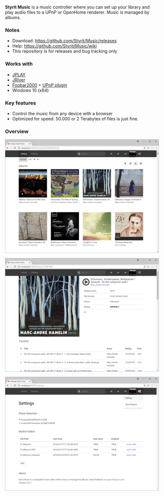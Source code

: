 **Styrit Music** is a music controller where you can set up your library and play audio files to a UPnP or OpenHome renderer. Music is managed by albums.

### Notes
 - Download: <https://github.com/Styrit/Music/releases>
 - Help: <https://github.com/Styrit/Music/wiki>
 - This repository is for releases and bug tracking only

### Works with
 - [JPLAY](http://jplay.eu/download/)
 - [JRIver](https://jriver.com/download.html)
 - [Foobar2000](https://www.foobar2000.org/download) + [UPnP plugin](https://www.foobar2000.org/components/view/foo_upnp)
 - Windows 10 (x64)
 

### Key features
 - Control the music from any device with a browser
 - Optimized for speed. 50.000 or 2 Terabytes of files is just fine.
 

### Overview

![](images/library.png)

![](images/album.png)

![](images/settings.png)
